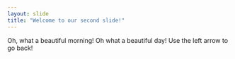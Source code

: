 ```yaml
---
layout: slide
title: "Welcome to our second slide!"
---
```

Oh, what a beautiful morning! Oh what a beautiful day!
Use the left arrow to go back!
